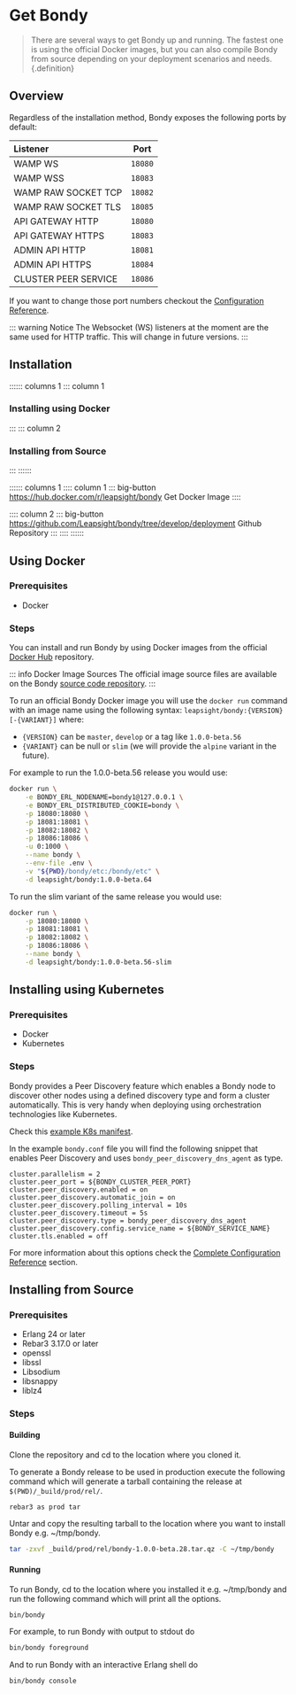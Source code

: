 # Get Bondy
>There are several ways to get Bondy up and running. The fastest one is using the official Docker images,  but you can also compile Bondy from source depending on your deployment scenarios and needs.{.definition}

## Overview

Regardless of the installation method, Bondy exposes the following ports by default:

|Listener|Port|
|:---|---|
|WAMP WS|`18080`|
|WAMP WSS|`18083`|
|WAMP RAW SOCKET TCP|`18082`|
|WAMP RAW SOCKET TLS|`18085`|
|API GATEWAY HTTP|`18080`|
|API GATEWAY HTTPS|`18083`|
|ADMIN API HTTP|`18081`|
|ADMIN API HTTPS|`18084`|
|CLUSTER PEER SERVICE|`18086`|

If you want to change those port numbers checkout the [Configuration Reference](/reference/configuration/index).

::: warning Notice
The Websocket (WS) listeners at the moment are the same used for HTTP traffic. This will change in future versions.
:::

## Installation

:::::: columns 1
::: column 1
### Installing using Docker

:::
::: column 2
### Installing from Source
:::
::::::

:::::: columns 1
:::: column 1
::: big-button https://hub.docker.com/r/leapsight/bondy
Get Docker Image
::::

:::: column 2
::: big-button https://github.com/Leapsight/bondy/tree/develop/deployment
Github Repository
:::
::::
::::::

## Using Docker

### Prerequisites
* Docker

### Steps
You can install and run Bondy by using Docker images from the official [Docker Hub](https://hub.docker.com/r/leapsight/bondy) repository.

::: info Docker Image Sources
The official image source files are available on the Bondy [source code repository](https://github.com/Leapsight/bondy/tree/develop/deployment).
:::

To run an official Bondy Docker image you will use the `docker run` command with an image name using the following syntax: `leapsight/bondy:{VERSION}[-{VARIANT}]` where:

- `{VERSION}` can be `master`, `develop` or a tag like `1.0.0-beta.56`
- `{VARIANT}` can be null or `slim` (we will provide the `alpine` variant in the future).



For example to run the 1.0.0-beta.56 release you would use:

```bash
docker run \
    -e BONDY_ERL_NODENAME=bondy1@127.0.0.1 \
    -e BONDY_ERL_DISTRIBUTED_COOKIE=bondy \
    -p 18080:18080 \
    -p 18081:18081 \
    -p 18082:18082 \
    -p 18086:18086 \
    -u 0:1000 \
    --name bondy \
    --env-file .env \
    -v "${PWD}/bondy/etc:/bondy/etc" \
    -d leapsight/bondy:1.0.0-beta.64
```



To run the slim variant of the same release you would use:

```bash
docker run \
    -p 18080:18080 \
    -p 18081:18081 \
    -p 18082:18082 \
    -p 18086:18086 \
    --name bondy \
    -d leapsight/bondy:1.0.0-beta.56-slim
```

## Installing using Kubernetes

### Prerequisites
* Docker
* Kubernetes

### Steps
Bondy provides a Peer Discovery feature which enables a Bondy node to discover other nodes using a defined discovery type and form a cluster automatically. This is very handy when deploying using orchestration technologies like Kubernetes.

Check this [example K8s manifest](https://gitlab.com/leapsight/bondy_kubernetes).

In the example `bondy.conf` file you will find the following snippet that enables Peer Discovery and uses `bondy_peer_discovery_dns_agent` as type.

```
cluster.parallelism = 2
cluster.peer_port = ${BONDY_CLUSTER_PEER_PORT}
cluster.peer_discovery.enabled = on
cluster.peer_discovery.automatic_join = on
cluster.peer_discovery.polling_interval = 10s
cluster.peer_discovery.timeout = 5s
cluster.peer_discovery.type = bondy_peer_discovery_dns_agent
cluster.peer_discovery.config.service_name = ${BONDY_SERVICE_NAME}
cluster.tls.enabled = off
```

For more information about this options check the [Complete Configuration Reference]() section.

## Installing from Source

### Prerequisites

* Erlang 24 or later
* Rebar3 3.17.0 or later
* openssl
* libssl
* Libsodium
* libsnappy
* liblz4

### Steps

#### Building
Clone the repository and cd to the location where you cloned it.

To generate a Bondy release to be used in production execute the following command which will generate a tarball containing the release at `$(PWD)/_build/prod/rel/`.

```bash
rebar3 as prod tar
```

Untar and copy the resulting tarball to the location where you want to install Bondy e.g. ~/tmp/bondy.

```bash
tar -zxvf _build/prod/rel/bondy-1.0.0-beta.28.tar.qz -C ~/tmp/bondy
```

#### Running
To run Bondy, cd to the location where you installed it e.g. ~/tmp/bondy and run the following command which will print all the options.

```bash
bin/bondy
```

For example, to run Bondy with output to stdout do

```bash
bin/bondy foreground
```

And to run Bondy with an interactive Erlang shell do

```bash
bin/bondy console
```